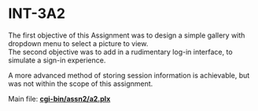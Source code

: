 # INT-3A2

The first objective of this Assignment was to design a simple gallery with dropdown menu to select a picture to view.<br/>
The second objective was to add in a rudimentary log-in interface, to simulate a sign-in experience. 

A more advanced method of storing session information is achievable, but was not within the scope of this assignment.

Main file: <b>[cgi-bin/assn2/a2.plx](cgi-bin/assn2/a2.plx)</b>
